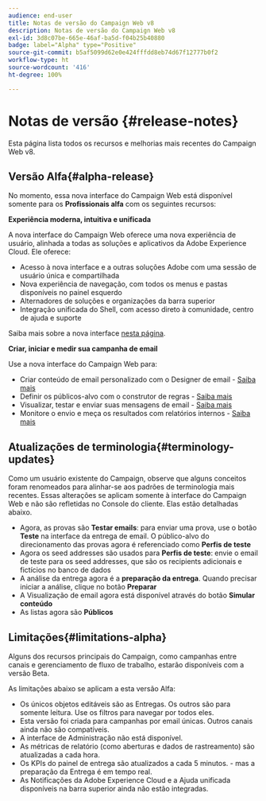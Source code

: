 ```yaml
---
audience: end-user
title: Notas de versão do Campaign Web v8
description: Notas de versão do Campaign Web v8
exl-id: 3d8c07be-665e-46af-ba5d-f04b25b40880
badge: label="Alpha" type="Positive"
source-git-commit: b5af5099d62e0e424fffdd8eb74d67f12777b0f2
workflow-type: ht
source-wordcount: '416'
ht-degree: 100%

---
```



# Notas de versão {#release-notes}

Esta página lista todos os recursos e melhorias mais recentes do Campaign Web v8.

## Versão Alfa{#alpha-release}

No momento, essa nova interface do Campaign Web está disponível somente para os **Profissionais alfa** com os seguintes recursos:

**Experiência moderna, intuitiva e unificada**

A nova interface do Campaign Web oferece uma nova experiência de usuário, alinhada a todas as soluções e aplicativos da Adobe Experience Cloud. Ele oferece:

* Acesso à nova interface e a outras soluções Adobe com uma sessão de usuário única e compartilhada
* Nova experiência de navegação, com todos os menus e pastas disponíveis no painel esquerdo
* Alternadores de soluções e organizações da barra superior
* Integração unificada do Shell, com acesso direto à comunidade, centro de ajuda e suporte
<!--
No search and pulse notifications in Alpha
-->

Saiba mais sobre a nova interface [nesta página](../get-started/user-interface.md).

**Criar, iniciar e medir sua campanha de email**

Use a nova interface do Campaign Web para:

* Criar conteúdo de email personalizado com o Designer de email - [Saiba mais](../content/edit-content.md)
* Definir os públicos-alvo com o construtor de regras - [Saiba mais](../audience/about-audiences.md)
* Visualizar, testar e enviar suas mensagens de email - [Saiba mais](../monitor/prepare-send.md)
* Monitore o envio e meça os resultados com relatórios internos - [Saiba mais](../reporting/reports.md)

<!--
add info somewhere to remind users that
* they still have access to their console (+ link to v8 console doc)
* they keep their existing data (example: will be able to use their existing delivery templates to create deliveries)
-->


## Atualizações de terminologia{#terminology-updates}

Como um usuário existente do Campaign, observe que alguns conceitos foram renomeados para alinhar-se aos padrões de terminologia mais recentes. Essas alterações se aplicam somente à interface do Campaign Web e não são refletidas no Console do cliente. Elas estão detalhadas abaixo.

* Agora, as provas são **Testar emails**: para enviar uma prova, use o botão **Teste** na interface da entrega de email. O público-alvo do direcionamento das provas agora é referenciado como **Perfis de teste**
* Agora os seed addresses são usados para **Perfis de teste**: envie o email de teste para os seed addresses, que são os recipients adicionais e fictícios no banco de dados
* A análise da entrega agora é a **preparação da entrega**. Quando precisar iniciar a análise, clique no botão **Preparar**
* A Visualização de email agora está disponível através do botão **Simular conteúdo**
* As listas agora são **Públicos**

## Limitações{#limitations-alpha}

Alguns dos recursos principais do Campaign, como campanhas entre canais e gerenciamento de fluxo de trabalho, estarão disponíveis com a versão Beta.

As limitações abaixo se aplicam a esta versão Alfa:

* Os únicos objetos editáveis são as Entregas. Os outros são para somente leitura. Use os filtros para navegar por todos eles.
* Esta versão foi criada para campanhas por email únicas. Outros canais ainda não são compatíveis.
* A interface de Administração não está disponível.
* As métricas de relatório (como aberturas e dados de rastreamento) são atualizadas a cada hora.
* Os KPIs do painel de entrega são atualizados a cada 5 minutos. - mas a preparação da Entrega é em tempo real.
* As Notificações da Adobe Experience Cloud e a Ajuda unificada disponíveis na barra superior ainda não estão integradas.

